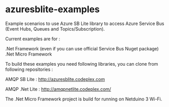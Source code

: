 # azuresblite-examples
Example scenarios to use Azure SB Lite library to access Azure Service Bus (Event Hubs, Queues and Topics/Subscription).

Current examples are for :

.Net Framework (even if you can use official Service Bus Nuget package)
.Net Micro Framework

To build these examples you need following libraries, you can clone from following repositories :

AMQP SB Lite : http://azuresblite.codeplex.com

AMQP .Net Lite : http://amqpnetlite.codeplex.com/

The .Net Micro Framework project is build for running on Netduino 3 Wi-Fi.
